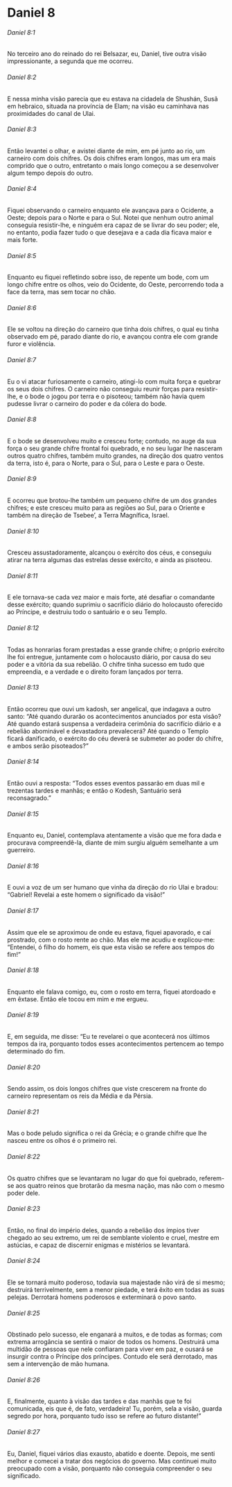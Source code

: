# Daniel 8

###### Daniel 8:1

No terceiro ano do reinado do rei Belsazar, eu, Daniel, tive outra visão impressionante, a segunda que me ocorreu.

###### Daniel 8:2

E nessa minha visão parecia que eu estava na cidadela de Shushán, Susã em hebraico, situada na província de Elam; na visão eu caminhava nas proximidades do canal de Ulai.

###### Daniel 8:3

Então levantei o olhar, e avistei diante de mim, em pé junto ao rio, um carneiro com dois chifres. Os dois chifres eram longos, mas um era mais comprido que o outro, entretanto o mais longo começou a se desenvolver algum tempo depois do outro.

###### Daniel 8:4

Fiquei observando o carneiro enquanto ele avançava para o Ocidente, a Oeste; depois para o Norte e para o Sul. Notei que nenhum outro animal conseguia resistir-lhe, e ninguém era capaz de se livrar do seu poder; ele, no entanto, podia fazer tudo o que desejava e a cada dia ficava maior e mais forte.

###### Daniel 8:5

Enquanto eu fiquei refletindo sobre isso, de repente um bode, com um longo chifre entre os olhos, veio do Ocidente, do Oeste, percorrendo toda a face da terra, mas sem tocar no chão.

###### Daniel 8:6

Ele se voltou na direção do carneiro que tinha dois chifres, o qual eu tinha observado em pé, parado diante do rio, e avançou contra ele com grande furor e violência.

###### Daniel 8:7

Eu o vi atacar furiosamente o carneiro, atingi-lo com muita força e quebrar os seus dois chifres. O carneiro não conseguiu reunir forças para resistir-lhe, e o bode o jogou por terra e o pisoteou; também não havia quem pudesse livrar o carneiro do poder e da cólera do bode.

###### Daniel 8:8

E o bode se desenvolveu muito e cresceu forte; contudo, no auge da sua força o seu grande chifre frontal foi quebrado, e no seu lugar lhe nasceram outros quatro chifres, também muito grandes, na direção dos quatro ventos da terra, isto é, para o Norte, para o Sul, para o Leste e para o Oeste.

###### Daniel 8:9

E ocorreu que brotou-lhe também um pequeno chifre de um dos grandes chifres; e este cresceu muito para as regiões ao Sul, para o Oriente e também na direção de Tsebee’, a Terra Magnífica, Israel.

###### Daniel 8:10

Cresceu assustadoramente, alcançou o exército dos céus, e conseguiu atirar na terra algumas das estrelas desse exército, e ainda as pisoteou.

###### Daniel 8:11

E ele tornava-se cada vez maior e mais forte, até desafiar o comandante desse exército; quando suprimiu o sacrifício diário do holocausto oferecido ao Príncipe, e destruiu todo o santuário e o seu Templo.

###### Daniel 8:12

Todas as honrarias foram prestadas a esse grande chifre; o próprio exército lhe foi entregue, juntamente com o holocausto diário, por causa do seu poder e a vitória da sua rebelião. O chifre tinha sucesso em tudo que empreendia, e a verdade e o direito foram lançados por terra.

###### Daniel 8:13

Então ocorreu que ouvi um kadosh, ser angelical, que indagava a outro santo: “Até quando durarão os acontecimentos anunciados por esta visão? Até quando estará suspensa a verdadeira cerimônia do sacrifício diário e a rebelião abominável e devastadora prevalecerá? Até quando o Templo ficará danificado, o exército do céu deverá se submeter ao poder do chifre, e ambos serão pisoteados?”

###### Daniel 8:14

Então ouvi a resposta: “Todos esses eventos passarão em duas mil e trezentas tardes e manhãs; e então o Kodesh, Santuário será reconsagrado.”

###### Daniel 8:15

Enquanto eu, Daniel, contemplava atentamente a visão que me fora dada e procurava compreendê-la, diante de mim surgiu alguém semelhante a um guerreiro.

###### Daniel 8:16

E ouvi a voz de um ser humano que vinha da direção do rio Ulai e bradou: “Gabriel! Revelai a este homem o significado da visão!”

###### Daniel 8:17

Assim que ele se aproximou de onde eu estava, fiquei apavorado, e caí prostrado, com o rosto rente ao chão. Mas ele me acudiu e explicou-me: “Entendei, ó filho do homem, eis que esta visão se refere aos tempos do fim!”

###### Daniel 8:18

Enquanto ele falava comigo, eu, com o rosto em terra, fiquei atordoado e em êxtase. Então ele tocou em mim e me ergueu.

###### Daniel 8:19

E, em seguida, me disse: “Eu te revelarei o que acontecerá nos últimos tempos da ira, porquanto todos esses acontecimentos pertencem ao tempo determinado do fim.

###### Daniel 8:20

Sendo assim, os dois longos chifres que viste crescerem na fronte do carneiro representam os reis da Média e da Pérsia.

###### Daniel 8:21

Mas o bode peludo significa o rei da Grécia; e o grande chifre que lhe nasceu entre os olhos é o primeiro rei.

###### Daniel 8:22

Os quatro chifres que se levantaram no lugar do que foi quebrado, referem-se aos quatro reinos que brotarão da mesma nação, mas não com o mesmo poder dele.

###### Daniel 8:23

Então, no final do império deles, quando a rebelião dos ímpios tiver chegado ao seu extremo, um rei de semblante violento e cruel, mestre em astúcias, e capaz de discernir enigmas e mistérios se levantará.

###### Daniel 8:24

Ele se tornará muito poderoso, todavia sua majestade não virá de si mesmo; destruirá terrivelmente, sem a menor piedade, e terá êxito em todas as suas pelejas. Derrotará homens poderosos e exterminará o povo santo.

###### Daniel 8:25

Obstinado pelo sucesso, ele enganará a muitos, e de todas as formas; com extrema arrogância se sentirá o maior de todos os homens. Destruirá uma multidão de pessoas que nele confiaram para viver em paz, e ousará se insurgir contra o Príncipe dos príncipes. Contudo ele será derrotado, mas sem a intervenção de mão humana.

###### Daniel 8:26

E, finalmente, quanto à visão das tardes e das manhãs que te foi comunicada, eis que é, de fato, verdadeira! Tu, porém, sela a visão, guarda segredo por hora, porquanto tudo isso se refere ao futuro distante!”

###### Daniel 8:27

Eu, Daniel, fiquei vários dias exausto, abatido e doente. Depois, me senti melhor e comecei a tratar dos negócios do governo. Mas continuei muito preocupado com a visão, porquanto não conseguia compreender o seu significado.


